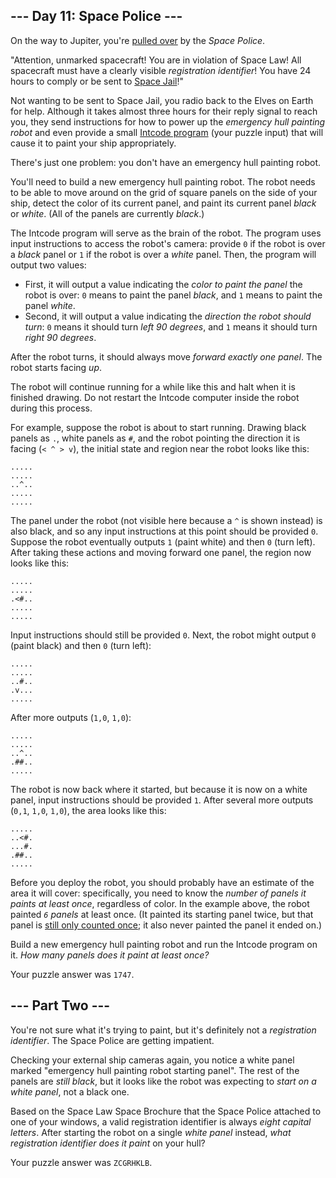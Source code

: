 \--- Day 11: Space Police ---
-----------------------------

On the way to Jupiter, you're [pulled over](https://www.youtube.com/watch?v=KwY28rpyKDE) by the _Space Police_.

"Attention, unmarked spacecraft! You are in violation of Space Law! All spacecraft must have a clearly visible _registration identifier_! You have 24 hours to comply or be sent to [Space Jail](https://www.youtube.com/watch?v=BVn1oQL9sWg&t=5)!"

Not wanting to be sent to Space Jail, you radio back to the Elves on Earth for help. Although it takes almost three hours for their reply signal to reach you, they send instructions for how to power up the _emergency hull painting robot_ and even provide a small [Intcode program](../day-09/README.md) (your puzzle input) that will cause it to paint your ship appropriately.

There's just one problem: you don't have an emergency hull painting robot.

You'll need to build a new emergency hull painting robot. The robot needs to be able to move around on the grid of square panels on the side of your ship, detect the color of its current panel, and paint its current panel _black_ or _white_. (All of the panels are currently _black_.)

The Intcode program will serve as the brain of the robot. The program uses input instructions to access the robot's camera: provide `0` if the robot is over a _black_ panel or `1` if the robot is over a _white_ panel. Then, the program will output two values:

*   First, it will output a value indicating the _color to paint the panel_ the robot is over: `0` means to paint the panel _black_, and `1` means to paint the panel _white_.
*   Second, it will output a value indicating the _direction the robot should turn_: `0` means it should turn _left 90 degrees_, and `1` means it should turn _right 90 degrees_.

After the robot turns, it should always move _forward exactly one panel_. The robot starts facing _up_.

The robot will continue running for a while like this and halt when it is finished drawing. Do not restart the Intcode computer inside the robot during this process.

For example, suppose the robot is about to start running. Drawing black panels as `.`, white panels as `#`, and the robot pointing the direction it is facing (`< ^ > v`), the initial state and region near the robot looks like this:

    .....
    .....
    ..^..
    .....
    .....
    

The panel under the robot (not visible here because a `^` is shown instead) is also black, and so any input instructions at this point should be provided `0`. Suppose the robot eventually outputs `1` (paint white) and then `0` (turn left). After taking these actions and moving forward one panel, the region now looks like this:

    .....
    .....
    .<#..
    .....
    .....
    

Input instructions should still be provided `0`. Next, the robot might output `0` (paint black) and then `0` (turn left):

    .....
    .....
    ..#..
    .v...
    .....
    

After more outputs (`1,0`, `1,0`):

    .....
    .....
    ..^..
    .##..
    .....
    

The robot is now back where it started, but because it is now on a white panel, input instructions should be provided `1`. After several more outputs (`0,1`, `1,0`, `1,0`), the area looks like this:

    .....
    ..<#.
    ...#.
    .##..
    .....
    

Before you deploy the robot, you should probably have an estimate of the area it will cover: specifically, you need to know the _number of panels it paints at least once_, regardless of color. In the example above, the robot painted _`6` panels_ at least once. (It painted its starting panel twice, but that panel is [still only counted once](https://www.youtube.com/watch?v=KjsSvjA5TuE); it also never painted the panel it ended on.)

Build a new emergency hull painting robot and run the Intcode program on it. _How many panels does it paint at least once?_

Your puzzle answer was `1747`.

\--- Part Two ---
-----------------

You're not sure what it's trying to paint, but it's definitely not a _registration identifier_. The Space Police are getting impatient.

Checking your external ship cameras again, you notice a white panel marked "emergency hull painting robot starting panel". The rest of the panels are _still black_, but it looks like the robot was expecting to _start on a white panel_, not a black one.

Based on the Space Law Space Brochure that the Space Police attached to one of your windows, a valid registration identifier is always _eight capital letters_. After starting the robot on a single _white panel_ instead, _what registration identifier does it paint_ on your hull?

Your puzzle answer was `ZCGRHKLB`.